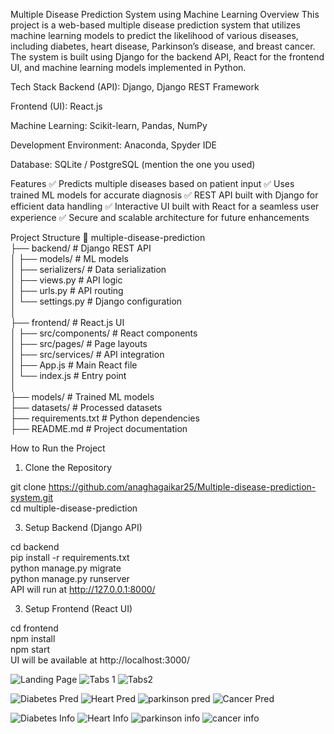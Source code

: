 Multiple Disease Prediction System using Machine Learning
Overview
This project is a web-based multiple disease prediction system that utilizes machine learning models to predict the likelihood of various diseases, including diabetes, heart disease, Parkinson’s disease, and breast cancer. The system is built using Django for the backend API, React for the frontend UI, and machine learning models implemented in Python.

Tech Stack
Backend (API): Django, Django REST Framework

Frontend (UI): React.js

Machine Learning: Scikit-learn, Pandas, NumPy

Development Environment: Anaconda, Spyder IDE

Database: SQLite / PostgreSQL (mention the one you used)

Features
✅ Predicts multiple diseases based on patient input
✅ Uses trained ML models for accurate diagnosis
✅ REST API built with Django for efficient data handling
✅ Interactive UI built with React for a seamless user experience
✅ Secure and scalable architecture for future enhancements

Project Structure
📂 multiple-disease-prediction  
 ├── backend/                # Django REST API  
 │   ├── models/             # ML models  
 │   ├── serializers/        # Data serialization  
 │   ├── views.py            # API logic  
 │   ├── urls.py             # API routing  
 │   └── settings.py         # Django configuration  
 │  
 ├── frontend/               # React.js UI  
 │   ├── src/components/     # React components  
 │   ├── src/pages/          # Page layouts  
 │   ├── src/services/       # API integration  
 │   ├── App.js              # Main React file  
 │   └── index.js            # Entry point  
 │  
 ├── models/                 # Trained ML models  
 ├── datasets/               # Processed datasets  
 ├── requirements.txt        # Python dependencies  
 ├── README.md               # Project documentation  
 
How to Run the Project
1. Clone the Repository

git clone https://github.com/anaghagaikar25/Multiple-disease-prediction-system.git  
cd multiple-disease-prediction

3. Setup Backend (Django API)

cd backend  
pip install -r requirements.txt  
python manage.py migrate  
python manage.py runserver  
API will run at http://127.0.0.1:8000/

3. Setup Frontend (React UI)

cd frontend  
npm install  
npm start  
UI will be available at http://localhost:3000/  

![Landing Page](https://github.com/user-attachments/assets/30d72416-4229-4d8f-8275-e90b6c00df29)
![Tabs 1](https://github.com/user-attachments/assets/d33d997b-6fc7-454c-a0ac-2d98a5c3742c)
![Tabs2](https://github.com/user-attachments/assets/b3b46e54-881a-4746-8de6-8338cd255ee2)

![Diabetes Pred](https://github.com/user-attachments/assets/d64e78cf-10fe-406b-ada6-f3d176705ebd)
![Heart Pred](https://github.com/user-attachments/assets/4d2700b3-18c3-4924-a693-18b0b0292871)
![parkinson pred](https://github.com/user-attachments/assets/5647cb85-1f09-461a-9d2a-fda70b978681)
![Cancer Pred](https://github.com/user-attachments/assets/ecd6155b-b8a9-4c9d-aee0-6603ef44dd59)


![Diabetes Info](https://github.com/user-attachments/assets/bf02336d-1a9c-44e2-8d9b-64cfd032baf7)
![Heart Info](https://github.com/user-attachments/assets/5e99c596-398a-4efa-aef6-9596e4b79a04)
![parkinson info](https://github.com/user-attachments/assets/3402ed6c-05da-489f-a312-b74d2f8fcfa0)
![cancer info](https://github.com/user-attachments/assets/540398a7-4345-4822-b6ff-bc3795182ecf)

